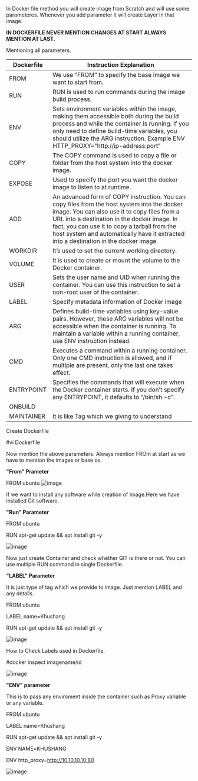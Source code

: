 In Docker file method you will create image from Scratch and will use some parameteres. Whenever you add parameter it will create Layer in that image.

**IN DOCKERFILE NEVER MENTION CHANGES AT START ALWAYS MENTION AT LAST.**

Mentioning all parameters.

 | Dockerfile     | Instruction	Explanation      | 
  | ------------- | ------------- | 
  | FROM        | We use “FROM” to specify the base image we want to start from.|
  | RUN	       | RUN is used to run commands during the image build process.| 
  | ENV		    | Sets environment variables within the image, making them accessible both during the build process and while the container is running. If you only need to   define             build-time variables, you should utilize the ARG instruction. Example ENV HTTP_PROXY="http://ip-address:port"|
  | COPY		        | The COPY command is used to copy a file or folder from the host system into the docker image.|
  | EXPOSE		        | Used to specify the port you want the docker image to listen to at runtime.| 
  | ADD			        | An advanced form of COPY instruction. You can copy files from the host system into the docker image. You can also use it to copy files from a URL into a destination in      the       docker image. In fact, you can use it to copy a tarball from the host system and automatically have it extracted into a destination in the docker image.|
  | WORKDIR			        | It’s used to set the current working directory.|
  |VOLUME|	It is used to create or mount the volume to the Docker container.|
  |USER|	Sets the user name and UID when running the container. You can use this instruction to set a non-root user of the container.|
  |LABEL|	Specify metadata information of Docker image|
  |ARG|	Defines build-time variables using key-value pairs. However, these ARG variables will not be accessible when the container is running. To maintain a variable within a running container, use  ENV instruction instead.|
  |CMD|	Executes a command within a running container. Only one CMD instruction is allowed, and if multiple are present, only the last one takes effect.|
  |ENTRYPOINT|	Specifies the commands that will execute when the Docker container starts. If you don’t specify any ENTRYPOINT, it defaults to “/bin/sh -c”.|
  |ONBUILD| |
  |MAINTAINER| It is like Tag which we giving to understand|

  Create Dockerfile

  #vi Dockerfile

  Now mention the above parameters. Always mention FROm at start as we have to mention the images or base os.

  **"From" Prameter**
  
  FROM ubuntu
  ![image](https://github.com/Khushang49/Docker/assets/95266353/602fce65-01f0-4cdb-bcf7-bba0e495ea30)

  If we want to install any software while creation of Image.Here we have installed Git software.

  **"Run" Parameter**

  FROM ubuntu
  
  RUN apt-get update && apt install git -y

 ![image](https://github.com/Khushang49/Docker/assets/95266353/913e7f0d-2729-49c8-ae47-98cdb8ea80d9)

  Now just create Container and check whether GIT is there or not. You can use multiple RUN command in single Dockerfile.

  **"LABEL" Parameter**

  It is just type of tag which we provide to image. Just mention LABEL and any details.

  FROM ubuntu
  
  LABEL name=Khushang
  
  RUN apt-get update && apt install git -y

  ![image](https://github.com/Khushang49/Docker/assets/95266353/003a4af3-ecf9-412b-b634-cc433218c2b9)

  How to Check Labels used in Dockerfile.

  #docker inspect imagename/id

  ![image](https://github.com/Khushang49/Docker/assets/95266353/338df667-85d4-4fca-b189-6f4657cc1338)


  **"ENV" parameter**

  This is to pass any enviroment inside the container such as Proxy variable or any variable.
  
  FROM ubuntu
  
  LABEL name=Khushang
  
  RUN apt-get update && apt install git -y

  ENV NAME=KHUSHANG

  ENV http_proxy=http://10.10.10.10:80 
  
  ![image](https://github.com/Khushang49/Docker/assets/95266353/30c234cb-d571-423c-a336-75ac9e4f0da4)

  


  

  

